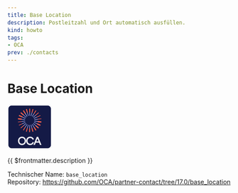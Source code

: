 ```yaml
---
title: Base Location
description: Postleitzahl und Ort automatisch ausfüllen.
kind: howto
tags:
- OCA
prev: ./contacts
---
```

# Base Location
![icon_oca_app](attachments/icon_oca_app.png)

{{ $frontmatter.description }}

Technischer Name: `base_location`\
Repository: <https://github.com/OCA/partner-contact/tree/17.0/base_location>
